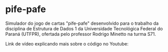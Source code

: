 # pife-pafe
Simulador do jogo de cartas "pife-pafe" desenvolvido para o trabalho da disciplina de Estrutura de Dados 1 da Universidade Tecnológica Federal do Paraná (UTFPR), ofertada pelo professor Rodrigo Minetto na turma S71.

Link de vídeo explicando mais sobre o código no Youtube:
